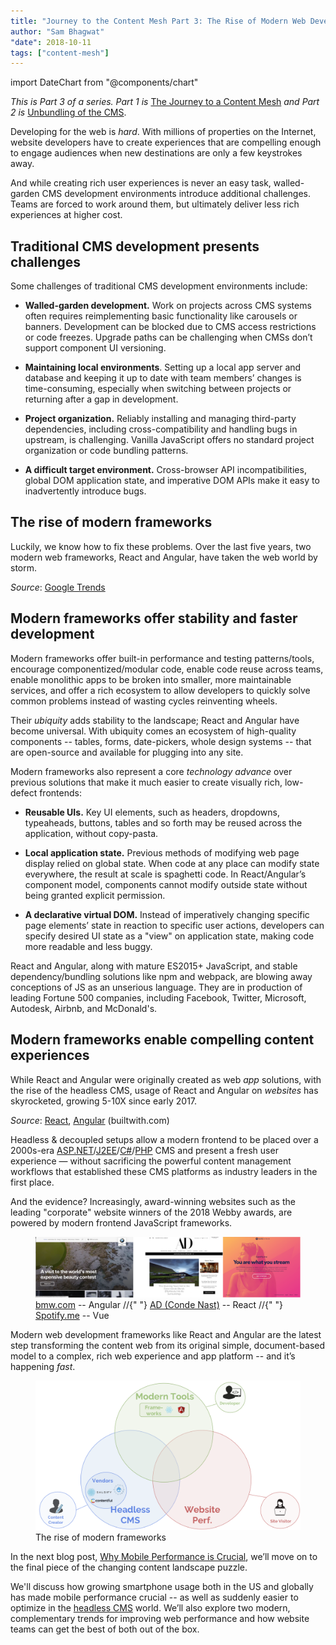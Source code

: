 ```yaml
---
title: "Journey to the Content Mesh Part 3: The Rise of Modern Web Development"
author: "Sam Bhagwat"
"date": 2018-10-11
tags: ["content-mesh"]
---
```


import DateChart from "@components/chart"

_This is Part 3 of a series. Part 1 is_ [The Journey to a Content Mesh](/blog/2018-10-04-journey-to-the-content-mesh) _and Part 2 is_ [Unbundling of the CMS](/blog/2018-10-10-unbundling-of-the-cms).

Developing for the web is _hard_. With millions of properties on the Internet, website developers have to create experiences that are compelling enough to engage audiences when new destinations are only a few keystrokes away.

And while creating rich user experiences is never an easy task, walled-garden CMS development environments introduce additional challenges. Teams are forced to work around them, but ultimately deliver less rich experiences at higher cost.

## Traditional CMS development presents challenges

Some challenges of traditional CMS development environments include:

- **Walled-garden development.** Work on projects across CMS systems often requires reimplementing basic functionality like carousels or banners. Development can be blocked due to CMS access restrictions or code freezes. Upgrade paths can be challenging when CMSs don’t support component UI versioning.

- **Maintaining local environments**. Setting up a local app server and database and keeping it up to date with team members’ changes is time-consuming, especially when switching between projects or returning after a gap in development.

- **Project organization.** Reliably installing and managing third-party dependencies, including cross-compatibility and handling bugs in upstream, is challenging. Vanilla JavaScript offers no standard project organization or code bundling patterns.

- **A difficult target environment.** Cross-browser API incompatibilities, global DOM application state, and imperative DOM APIs make it easy to inadvertently introduce bugs.

## The rise of modern frameworks

Luckily, we know how to fix these problems. Over the last five years, two modern web frameworks, React and Angular, have taken the web world by storm.

<DateChart
  title="React and Angular interest as % of JavaScript"
  series-data='[{ "name": "React", "data": [{ "value": "0.012987013", "date": "2012/08"}, { "value": "0.01369863", "date": "2012/09"}, { "value": "0.013333333", "date": "2012/10"}, { "value": "0.014285714", "date": "2012/11"}, { "value": "0.015625", "date": "2012/12"}, { "value": "0.013513514", "date": "2013/01"}, { "value": "0.012987013", "date": "2013/02"}, { "value": "0.012658228", "date": "2013/03"}, { "value": "0.012820513", "date": "2013/04"}, { "value": "0.012987013", "date": "2013/05"}, { "value": "0.012987013", "date": "2013/06"}, { "value": "0.013157895", "date": "2013/07"}, { "value": "0.012658228", "date": "2013/08"}, { "value": "0.012987013", "date": "2013/09"}, { "value": "0.011764706", "date": "2013/10"}, { "value": "0.012658228", "date": "2013/11"}, { "value": "0.01369863", "date": "2013/12"}, { "value": "0.012820513", "date": "2014/01"}, { "value": "0.011904762", "date": "2014/02"}, { "value": "0.011764706", "date": "2014/03"}, { "value": "0.011494253", "date": "2014/04"}, { "value": "0.011904762", "date": "2014/05"}, { "value": "0.011627907", "date": "2014/06"}, { "value": "0.02247191", "date": "2014/07"}, { "value": "0.023255814", "date": "2014/08"}, { "value": "0.023809524", "date": "2014/09"}, { "value": "0.022988506", "date": "2014/10"}, { "value": "0.0375", "date": "2014/11"}, { "value": "0.039473684", "date": "2014/12"}, { "value": "0.037037037", "date": "2015/01"}, { "value": "0.056818182", "date": "2015/02"}, { "value": "0.056818182", "date": "2015/03"}, { "value": "0.054347826", "date": "2015/04"}, { "value": "0.056179775", "date": "2015/05"}, { "value": "0.0625", "date": "2015/06"}, { "value": "0.07", "date": "2015/07"}, { "value": "0.076923077", "date": "2015/08"}, { "value": "0.075268817", "date": "2015/09"}, { "value": "0.085106383", "date": "2015/10"}, { "value": "0.093023256", "date": "2015/11"}, { "value": "0.095238095", "date": "2015/12"}, { "value": "0.116883117", "date": "2016/01"}, { "value": "0.129411765", "date": "2016/02"}, { "value": "0.134831461", "date": "2016/03"}, { "value": "0.137931034", "date": "2016/04"}, { "value": "0.141176471", "date": "2016/05"}, { "value": "0.131868132", "date": "2016/06"}, { "value": "0.155844156", "date": "2016/07"}, { "value": "0.148148148", "date": "2016/08"}, { "value": "0.15", "date": "2016/09"}, { "value": "0.168674699", "date": "2016/10"}, { "value": "0.168674699", "date": "2016/11"}, { "value": "0.172839506", "date": "2016/12"}, { "value": "0.188235294", "date": "2017/01"}, { "value": "0.189473684", "date": "2017/02"}, { "value": "0.191919192", "date": "2017/03"}, { "value": "0.210526316", "date": "2017/04"}, { "value": "0.22826087", "date": "2017/05"}, { "value": "0.242105263", "date": "2017/06"}, { "value": "0.258823529", "date": "2017/07"}, { "value": "0.25", "date": "2017/08"}, { "value": "0.23255814", "date": "2017/09"}, { "value": "0.252747253", "date": "2017/10"}, { "value": "0.244186047", "date": "2017/11"}, { "value": "0.253333333", "date": "2017/12"}, { "value": "0.265060241", "date": "2018/01"}, { "value": "0.272727273", "date": "2018/02"}, { "value": "0.275862069", "date": "2018/03"}, { "value": "0.285714286", "date": "2018/04"}, { "value": "0.280898876", "date": "2018/05"}, { "value": "0.333333333", "date": "2018/06"}, { "value": "0.369047619", "date": "2018/07"} ]}, { "name": "Angular", "data": [{ "value": "0.012987013", "date": "2012/08"}, { "value": "0.01369863", "date": "2012/09"}, { "value": "0.026666667", "date": "2012/10"}, { "value": "0.028571429", "date": "2012/11"}, { "value": "0.03125", "date": "2012/12"}, { "value": "0.027027027", "date": "2013/01"}, { "value": "0.038961039", "date": "2013/02"}, { "value": "0.050632911", "date": "2013/03"}, { "value": "0.051282051", "date": "2013/04"}, { "value": "0.064935065", "date": "2013/05"}, { "value": "0.077922078", "date": "2013/06"}, { "value": "0.078947368", "date": "2013/07"}, { "value": "0.088607595", "date": "2013/08"}, { "value": "0.103896104", "date": "2013/09"}, { "value": "0.105882353", "date": "2013/10"}, { "value": "0.113924051", "date": "2013/11"}, { "value": "0.109589041", "date": "2013/12"}, { "value": "0.128205128", "date": "2014/01"}, { "value": "0.142857143", "date": "2014/02"}, { "value": "0.152941176", "date": "2014/03"}, { "value": "0.16091954", "date": "2014/04"}, { "value": "0.178571429", "date": "2014/05"}, { "value": "0.197674419", "date": "2014/06"}, { "value": "0.191011236", "date": "2014/07"}, { "value": "0.209302326", "date": "2014/08"}, { "value": "0.226190476", "date": "2014/09"}, { "value": "0.229885057", "date": "2014/10"}, { "value": "0.225", "date": "2014/11"}, { "value": "0.236842105", "date": "2014/12"}, { "value": "0.234567901", "date": "2015/01"}, { "value": "0.238636364", "date": "2015/02"}, { "value": "0.25", "date": "2015/03"}, { "value": "0.25", "date": "2015/04"}, { "value": "0.247191011", "date": "2015/05"}, { "value": "0.260416667", "date": "2015/06"}, { "value": "0.27", "date": "2015/07"}, { "value": "0.274725275", "date": "2015/08"}, { "value": "0.268817204", "date": "2015/09"}, { "value": "0.255319149", "date": "2015/10"}, { "value": "0.255813953", "date": "2015/11"}, { "value": "0.261904762", "date": "2015/12"}, { "value": "0.25974026", "date": "2016/01"}, { "value": "0.270588235", "date": "2016/02"}, { "value": "0.269662921", "date": "2016/03"}, { "value": "0.275862069", "date": "2016/04"}, { "value": "0.282352941", "date": "2016/05"}, { "value": "0.274725275", "date": "2016/06"}, { "value": "0.285714286", "date": "2016/07"}, { "value": "0.283950617", "date": "2016/08"}, { "value": "0.275", "date": "2016/09"}, { "value": "0.265060241", "date": "2016/10"}, { "value": "0.253012048", "date": "2016/11"}, { "value": "0.24691358", "date": "2016/12"}, { "value": "0.258823529", "date": "2017/01"}, { "value": "0.263157895", "date": "2017/02"}, { "value": "0.252525253", "date": "2017/03"}, { "value": "0.252631579", "date": "2017/04"}, { "value": "0.260869565", "date": "2017/05"}, { "value": "0.273684211", "date": "2017/06"}, { "value": "0.270588235", "date": "2017/07"}, { "value": "0.27173913", "date": "2017/08"}, { "value": "0.255813953", "date": "2017/09"}, { "value": "0.252747253", "date": "2017/10"}, { "value": "0.255813953", "date": "2017/11"}, { "value": "0.24", "date": "2017/12"}, { "value": "0.253012048", "date": "2018/01"}, { "value": "0.25", "date": "2018/02"}, { "value": "0.252873563", "date": "2018/03"}, { "value": "0.241758242", "date": "2018/04"}, { "value": "0.258426966", "date": "2018/05"}, { "value": "0.264367816", "date": "2018/06"}, { "value": "0.273809524", "date": "2018/07"}]}]'
/>

_Source_: [Google Trends](https://trends.google.com/trends/explore?date=2012-01-01%202018-08-31&geo=US&q=%2Fm%2F012l1vxv,%2Fm%2F0j45p7w,%2Fm%2F02p97)

## Modern frameworks offer stability and faster development

Modern frameworks offer built-in performance and testing patterns/tools, encourage componentized/modular code, enable code reuse across teams, enable monolithic apps to be broken into smaller, more maintainable services, and offer a rich ecosystem to allow developers to quickly solve common problems instead of wasting cycles reinventing wheels.

Their _ubiquity_ adds stability to the landscape; React and Angular have become universal. With ubiquity comes an ecosystem of high-quality components -- tables, forms, date-pickers, whole design systems -- that are open-source and available for plugging into any site.

Modern frameworks also represent a core _technology advance_ over previous solutions that make it much easier to create visually rich, low-defect frontends:

- **Reusable UIs.** Key UI elements, such as headers, dropdowns, typeaheads, buttons, tables and so forth may be reused across the application, without copy-pasta.

- **Local application state.** Previous methods of modifying web page display relied on global state. When code at any place can modify state everywhere, the result at scale is spaghetti code. In React/Angular’s component model, components cannot modify outside state without being granted explicit permission.

- **A declarative virtual DOM.** Instead of imperatively changing specific page elements’ state in reaction to specific user actions, developers can specify desired UI state as a "view" on application state, making code more readable and less buggy.

React and Angular, along with mature ES2015+ JavaScript, and stable dependency/bundling solutions like npm and webpack, are blowing away conceptions of JS as an unserious language. They are in production of leading Fortune 500 companies, including Facebook, Twitter, Microsoft, Autodesk, Airbnb, and McDonald's.

## Modern frameworks enable compelling content experiences

While React and Angular were originally created as web _app_ solutions, with the rise of the headless CMS, usage of React and Angular on _websites_ has skyrocketed, growing 5-10X since early 2017.

<DateChart
  title="React and Angular usage among top 10k sites"
  y-axis-label="% of top 10k sites"
  series-data='[{ "name": "React", "data": [{ "date": "2017/01", "value": "0.0170"}, { "date": "2017/04", "value": "0.0223"}, { "date": "2017/06", "value": "0.0251"}, { "date": "2017/08", "value": "0.0283"}, { "date": "2018/01", "value": "0.0538"}, { "date": "2018/08", "value": "0.0738"}] },{ "name": "Angular", "data": [{ "date": "2017/06", "value": "0.0001"}, { "date": "2017/08", "value": "0.0007"}, { "date": "2018/01", "value": "0.0018"}, { "date": "2018/08", "value": "0.0184"}] }]'
/>

_Source_: [React](https://trends.builtwith.com/javascript/React), [Angular](https://trends.builtwith.com/framework/Angular) (builtwith.com)

Headless & decoupled setups allow a modern frontend to be placed over a 2000s-era [ASP.NET](http://www.dnnsoftware.com/)/[J2EE](https://www.adobe.com/marketing/experience-manager.html)/[C#](https://www.sitecore.com/)/[PHP](https://wordpress.com/) CMS and present a fresh user experience — without sacrificing the powerful content management workflows that established these CMS platforms as industry leaders in the first place.

And the evidence? Increasingly, award-winning websites such as the leading "corporate" website winners of the 2018 Webby awards, are powered by modern frontend JavaScript frameworks.

<figure>
  <img alt="" src="./bmw-arch-digest-spotify.png" />
  <figcaption>
    <a href="https://bmw.com">bmw.com</a> -- Angular //{" "}
    <a href="https://architecturaldigest.com">AD (Conde Nast)</a> -- React //{" "}
    <a href="https://spotify.me">Spotify.me</a> -- Vue
  </figcaption>
</figure>

Modern web development frameworks like React and Angular are the latest step transforming the content web from its original simple, document-based model to a complex, rich web experience and app platform -- and it’s happening _fast_.

<figure>
  <img alt="" src="./modern-frameworks.png" />
  <figcaption>The rise of modern frameworks</figcaption>
</figure>

In the next blog post, [Why Mobile Performance is Crucial](/blog/2018-10-16-why-mobile-performance-is-crucial), we’ll move on to the final piece of the changing content landscape puzzle.

We'll discuss how growing smartphone usage both in the US and globally has made mobile performance crucial -- as well as suddenly easier to optimize in the [headless CMS](/docs/headless-cms/) world. We’ll also explore two modern, complementary trends for improving web performance and how website teams can get the best of both out of the box.
